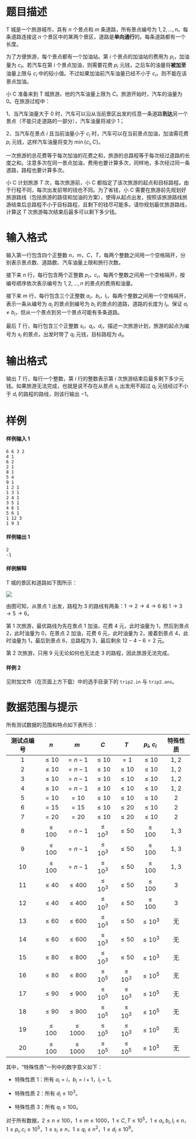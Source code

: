 
# 题目描述

T 城是一个旅游城市，具有 $n$ 个景点和 $m$ 条道路，所有景点编号为 $1,2,...,n$。每条道路连接这 $n$ 个景区中的某两个景区，道路是**单向通行**的。每条道路都有一个长度。

为了方便旅游，每个景点都有一个加油站。第 $i$ 个景点的加油站的费用为 $p_i$，加油量为 $c_i$。若汽车在第 $i$ 个景点加油，则需要花费 $p_i$ 元钱，之后车的油量将**被加至**油量上限与 $c_i$ 中的较小值。不过如果加油前汽车油量已经不小于 $c_i$，则不能在该景点加油。

小 C 准备来到 T 城旅游。他的汽车油量上限为 $C$。旅游开始时，汽车的油量为 $0$。在旅游过程中：

1、当汽车油量大于 $0$ 时，汽车可以沿从当前景区出发的任意一条道路**到达**另一个景点（不能只走道路的一部分），汽车油量将减少 $1$；

2、当汽车在景点 $i$ 且当前油量小于 $c_i$ 时，汽车可以在当前景点加油，加油需花费 $p_i$ 元钱，这样汽车油量将变为 $\min\{c_i,C\}$。

一次旅游的总花费等于每次加油的花费之和，旅游的总路程等于每次经过道路的长度之和。注意多次在同一景点加油，费用也要计算多次，同样地，多次经过同一条道路，路程也要计算多次。

小 C 计划旅游 $T$ 次，每次旅游前，小 C 都指定了该次旅游的起点和目标路程。由于行程不同，每次出发前带的钱也不同。为了省钱，小 C 需要在旅游前先规划好旅游路线（包括旅游的路径和加油的方案），使得从起点出发，按照该旅游路线旅游结束后总路程不小于目标路程，且剩下的钱尽可能多。请你规划最优旅游路线，计算这 $T$ 次旅游每次结束后最多可以剩下多少钱。

# 输入格式

输入第一行包含四个正整数 $n$，$m$，$C$，$T$，每两个整数之间用一个空格隔开，分别表示景点数、道路数、汽车油量上限和旅行次数。

接下来 $n$ 行，每行包含两个正整数 $p_i$，$c_i$，每两个整数之间用一个空格隔开，按编号顺序依次表示编号为 $1,2,...,n$ 的景点的费用和油量。

接下来 $m$ 行，每行包含三个正整数 $a_i$，$b_i$，$l_i$，每两个整数之间用一个空格隔开，表示一条从编号为 $a_i$ 的景点到编号为 $b_i$ 的景点的道路，道路的长度为 $l_i$。保证 $a_i\ne b_i$，但从一个景点到另一个景点可能有多条道路。

最后 $T$ 行，每行包含三个正整数 $s_i$，$q_i$，$d_i$，描述一次旅游计划，旅游的起点为编号为 $s_i$ 的景点，出发时带了 $q_i$ 元钱，目标路程为 $d_i$。

# 输出格式

输出 $T$ 行，每行一个整数，第 $i$ 行的整数表示第 $i$ 次旅游结束后最多剩下多少元钱。如果旅游无法完成，也就是说不存在从景点 $s_i$ 出发用不超过 $q_i$ 元钱经过不小于 $d_i$ 的路程的路线，则该行输出 $-1$。

# 样例

#### 样例输入 1
```plain
6 6 3 2
4 1
6 2
2 1
8 1
5 4
9 1
1 2 1
1 3 1
2 4 1
3 5 1
4 6 1
5 6 1
1 12 3
1 9 3
```

#### 样例输出 1
```plain
2
-1
```

#### 样例解释

T 城的景区和道路如下图所示：

![](source/loj/539/img/aHR0cHM6Ly9pLmxvbGkubmV0LzIwMTcvMTEvMDMvNTlmYmMwYTQxY2U1Mi5wbmc=.png)

由图可知，从景点 $1$ 出发，路程为 $3$ 的路线有两条：$1\rightarrow 2\rightarrow 4\rightarrow 6$ 和 $1\rightarrow 3\rightarrow 5\rightarrow 6$。

第 $1$ 次旅游，最优路线为先在景点 $1$ 加油，花费 $4$ 元，此时油量为 $1$，然后到景点 $2$，此时油量为 $0$，在景点 $2$ 加油，花费 $6$ 元，此时油量为 $2$，接着到景点 $4$，此时油量为 $1$，最后到景点 $6$，总路程为 $3$，最后剩余 $12-4-6=2$ 元。

第 $2$ 次旅游，只用 $9$ 元无论如何也无法走 $3$ 的路程，因此旅游无法完成。

#### 样例 2

见附加文件（在页面上方下载）中的选手目录下的 `trip2.in` 与 `trip2.ans`。

# 数据范围与提示

所有测试数据的范围和特点如下表所示：

<!-- BEGIN: Migrated markdown table -->

| 测试点编号 | $n$ | $m$ | $C$ | $T$ | $p_i, \ c_i$ | 特殊性质 |
|:-:|:-:|:-:|:-:|:-:|:-:|:-:|
| 1 | $\le 10$ | $=n-1$ | $\le 10$ | $=1$ | $\le 10$ | 1, 2 |
| 2 | $\le 10$ | $=n-1$ | $\le 10$ | $\le 10$ | $\le 10$ | 1, 2 |
| 3 | $\le 10$ | $=n-1$ | $\le 10$ | $\le 10$ | $\le 10$ | 1, 2 |
| 4 | $\le 10$ | $=n-1$ | $\le 10$ | $\le 10$ | $\le 10$ | 1, 2 |
| 5 | $=10$ | $=10$ | $\le 10$ | $\le 10$ | $\le 10$ | 2 |
| 6 | $=15$ | $=15$ | $\le 10$ | $\le 20$ | $\le 10$ | 2 |
| 7 | $=20$ | $=20$ | $\le 10$ | $\le 20$ | $\le 10$ | 2 |
| 8 | $\le 100$ | $=n-1$ | $\le 10^3$ | $\le 50$ | $\le 100$ | 1, 3 |
| 9 | $\le 100$ | $=n-1$ | $\le 10^3$ | $\le 50$ | $\le 100$ | 1, 3 |
| 10 | $\le 100$ | $=n-1$ | $\le 10^3$ | $\le 50$ | $\le 100$ | 1, 3 |
| 11 | $\le 40$ | $\le 400$ | $\le 10^3$ | $\le 50$ | $\le 100$ | 3 |
| 12 | $\le 40$ | $\le 400$ | $\le 10^3$ | $\le 50$ | $\le 100$ | 3 |
| 13 | $\le 60$ | $\le 600$ | $\le 10^3$ | $\le 50$ | $\le 10^3$ | 无 |
| 14 | $\le 60$ | $\le 600$ | $\le 10^3$ | $\le 50$ | $\le 10^3$ | 无 |
| 15 | $\le 80$ | $\le 800$ | $\le 10^3$ | $\le 50$ | $\le 10^3$ | 无 |
| 16 | $\le 80$ | $\le 800$ | $\le 10^5$ | $\le 10^3$ | $\le 10^5$ | 无 |
| 17 | $\le 90$ | $\le 900$ | $\le 10^5$ | $\le 10^3$ | $\le 10^5$ | 无 |
| 18 | $\le 90$ | $\le 900$ | $\le 10^5$ | $\le 10^3$ | $\le 10^5$ | 无 |
| 19 | $\le 100$ | $\le 1000$ | $\le 10^5$ | $\le 10^3$ | $\le 10^5$ | 无 |
| 20 | $\le 100$ | $\le 1000$ | $\le 10^5$ | $\le 10^5$ | $\le 10^5$ | 无 |

<!-- Migrated from original HTML table:
<table class='ui table'>
    <thead>
        <tr>
            <th style='text-align: center'> 测试点编号 </th>
            <th style='text-align: center'> $n$ </th>
            <th style='text-align: center'> $m$ </th>
            <th style='text-align: center'> $C$ </th>
            <th style='text-align: center'> $T$ </th>
            <th style='text-align: center'> $p_i, \ c_i$ </th>
            <th style='text-align: center'> 特殊性质 </th>
        </tr>
    </thead>
    <tbody>
    	<tr>
            <td style='text-align: center; border-right: rgba(34, 36, 38, 0.1) 1px solid;'> 1 </td>
            <td style='text-align: center; border-right: rgba(34, 36, 38, 0.1) 1px solid;' rowspan='4'> $\le 10$ </td>
            <td style='text-align: center; border-right: rgba(34, 36, 38, 0.1) 1px solid;' rowspan='4'> $=n-1$ </td>
            <td style='text-align: center; border-right: rgba(34, 36, 38, 0.1) 1px solid;' rowspan='7'> $\le 10$ </td>
            <td style='text-align: center; border-right: rgba(34, 36, 38, 0.1) 1px solid;'> $=1$ </td>
            <td style='text-align: center; border-right: rgba(34, 36, 38, 0.1) 1px solid;' rowspan='7'> $\le 10$ </td>
            <td style='text-align: center' rowspan='4'> 1, 2 </td>
    	</tr>
    	<tr>
            <td style='text-align: center; border-right: rgba(34, 36, 38, 0.1) 1px solid;'> 2 </td>
            <td style='text-align: center; border-right: rgba(34, 36, 38, 0.1) 1px solid;' rowspan='4'> $\le 10$ </td>
    	</tr>
    	<tr>
            <td style='text-align: center; border-right: rgba(34, 36, 38, 0.1) 1px solid;'> 3 </td>
    	</tr>
    	<tr>
            <td style='text-align: center; border-right: rgba(34, 36, 38, 0.1) 1px solid;'> 4 </td>
    	</tr>
    	<tr>
            <td style='text-align: center; border-right: rgba(34, 36, 38, 0.1) 1px solid;'> 5 </td>
            <td style='text-align: center; border-right: rgba(34, 36, 38, 0.1) 1px solid;'> $=10$ </td>
            <td style='text-align: center; border-right: rgba(34, 36, 38, 0.1) 1px solid;'> $=10$ </td>
            <td style='text-align: center' rowspan='3'> 2 </td>
    	</tr>
    	<tr>
            <td style='text-align: center; border-right: rgba(34, 36, 38, 0.1) 1px solid;'> 6 </td>
            <td style='text-align: center; border-right: rgba(34, 36, 38, 0.1) 1px solid;'> $=15$ </td>
            <td style='text-align: center; border-right: rgba(34, 36, 38, 0.1) 1px solid;'> $=15$ </td>
            <td style='text-align: center; border-right: rgba(34, 36, 38, 0.1) 1px solid;' rowspan='2'> $\le 20$ </td>
    	</tr>
    	<tr>
            <td style='text-align: center; border-right: rgba(34, 36, 38, 0.1) 1px solid;'> 7 </td>
            <td style='text-align: center; border-right: rgba(34, 36, 38, 0.1) 1px solid;'> $=20$ </td>
            <td style='text-align: center; border-right: rgba(34, 36, 38, 0.1) 1px solid;'> $=20$ </td>
    	</tr>
    	<tr>
            <td style='text-align: center; border-right: rgba(34, 36, 38, 0.1) 1px solid;'> 8 </td>
            <td style='text-align: center; border-right: rgba(34, 36, 38, 0.1) 1px solid;' rowspan='3'> $\le 100$ </td>
            <td style='text-align: center; border-right: rgba(34, 36, 38, 0.1) 1px solid;' rowspan='3'> $=n-1$ </td>
            <td style='text-align: center; border-right: rgba(34, 36, 38, 0.1) 1px solid;' rowspan='8'> $\le 10^3$ </td>
            <td style='text-align: center; border-right: rgba(34, 36, 38, 0.1) 1px solid;' rowspan='8'> $\le 50$ </td>
            <td style='text-align: center; border-right: rgba(34, 36, 38, 0.1) 1px solid;' rowspan='5'> $\le 100$ </td>
            <td style='text-align: center' rowspan='3'> 1, 3 </td>
    	</tr>
    	<tr>
            <td style='text-align: center; border-right: rgba(34, 36, 38, 0.1) 1px solid;'> 9 </td>
    	</tr>
    	<tr>
            <td style='text-align: center; border-right: rgba(34, 36, 38, 0.1) 1px solid;'> 10 </td>
    	</tr>
    	<tr>
            <td style='text-align: center; border-right: rgba(34, 36, 38, 0.1) 1px solid;'> 11 </td>
            <td style='text-align: center; border-right: rgba(34, 36, 38, 0.1) 1px solid;' rowspan='2'> $\le 40$ </td>
            <td style='text-align: center; border-right: rgba(34, 36, 38, 0.1) 1px solid;' rowspan='2'> $\le 400$ </td>
            <td style='text-align: center' rowspan='2'> 3 </td>
    	</tr>
    	<tr>
            <td style='text-align: center; border-right: rgba(34, 36, 38, 0.1) 1px solid;'> 12 </td>
    	</tr>
    	<tr>
            <td style='text-align: center; border-right: rgba(34, 36, 38, 0.1) 1px solid;'> 13 </td>
            <td style='text-align: center; border-right: rgba(34, 36, 38, 0.1) 1px solid;' rowspan='2'> $\le 60$ </td>
            <td style='text-align: center; border-right: rgba(34, 36, 38, 0.1) 1px solid;' rowspan='2'> $\le 600$ </td>
            <td style='text-align: center; border-right: rgba(34, 36, 38, 0.1) 1px solid;' rowspan='3'> $\le 10^3$ </td>
            <td style='text-align: center' rowspan='8'> 无 </td>
    	</tr>
    	<tr>
            <td style='text-align: center; border-right: rgba(34, 36, 38, 0.1) 1px solid;'> 14 </td>
    	</tr>
    	<tr>
            <td style='text-align: center; border-right: rgba(34, 36, 38, 0.1) 1px solid;'> 15 </td>
            <td style='text-align: center; border-right: rgba(34, 36, 38, 0.1) 1px solid;' rowspan='2'> $\le 80$ </td>
            <td style='text-align: center; border-right: rgba(34, 36, 38, 0.1) 1px solid;' rowspan='2'> $\le 800$ </td>
    	</tr>
    	<tr>
            <td style='text-align: center; border-right: rgba(34, 36, 38, 0.1) 1px solid;'> 16 </td>
            <td style='text-align: center; border-right: rgba(34, 36, 38, 0.1) 1px solid;' rowspan='5'> $\le 10^5$ </td>
            <td style='text-align: center; border-right: rgba(34, 36, 38, 0.1) 1px solid;' rowspan='4'> $\le 10^3$ </td>
            <td style='text-align: center; border-right: rgba(34, 36, 38, 0.1) 1px solid;' rowspan='5'> $\le 10^5$ </td>
    	</tr>
    	<tr>
            <td style='text-align: center; border-right: rgba(34, 36, 38, 0.1) 1px solid;'> 17 </td>
            <td style='text-align: center; border-right: rgba(34, 36, 38, 0.1) 1px solid;' rowspan='2'> $\le 90$ </td>
            <td style='text-align: center; border-right: rgba(34, 36, 38, 0.1) 1px solid;' rowspan='2'> $\le 900$ </td>
    	</tr>
    	<tr>
            <td style='text-align: center; border-right: rgba(34, 36, 38, 0.1) 1px solid;'> 18 </td>
    	</tr>
    	<tr>
            <td style='text-align: center; border-right: rgba(34, 36, 38, 0.1) 1px solid;'> 19 </td>
            <td style='text-align: center; border-right: rgba(34, 36, 38, 0.1) 1px solid;' rowspan='2'> $\le 100$ </td>
            <td style='text-align: center; border-right: rgba(34, 36, 38, 0.1) 1px solid;' rowspan='2'> $\le 1000$ </td>
    	</tr>
    	<tr>
            <td style='text-align: center; border-right: rgba(34, 36, 38, 0.1) 1px solid;'> 20 </td>
            <td style='text-align: center; border-right: rgba(34, 36, 38, 0.1) 1px solid;'> $\le 10^5$ </td>
    	</tr>
    </tbody>
</table>
-->

<!-- END: Migrated markdown table -->

其中，“特殊性质”一列中的数字意义如下：

* 特殊性质 1：所有 $a_i=i$，$b_i=i+1$，$l_i=1$。

* 特殊性质 2：所有 $d_i\le 10^3$。

* 特殊性质 3：所有 $q_i\le 100$。

对于所有数据，$2\le n\le 100$，$1\le m\le 1000$，$1\le C,T\le 10^5$，$1\le a_i,b_i,l_i\le n$，$1\le p_i,c_i\le 10^5$，$1\le s_i\le n$，$1\le q_i\le n^2$，$1\le d_i\le 10^9$。

